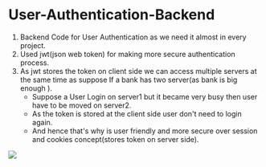 # User-Authentication-Backend
1) Backend Code for User Authentication as we need it almost in every project.
2) Used jwt(json web token) for making more secure authentication process.
3) As jwt stores the token on client side we can access multiple servers at the same time as suppose If a bank has two server(as bank is big enough ).
   <ul>
    <li>Suppose a User Login on server1 but it became very busy then user have to be moved on server2.</li>
    <li>As the token is stored at the client side user don't need to login again.</li>
    <li> And hence that's why is user friendly and more secure over session and cookies concept(stores token on server side).</li>
   </ul>
<img src = "https://miro.medium.com/max/1260/0*_TckW18m85-50Ofn." align = "center">
